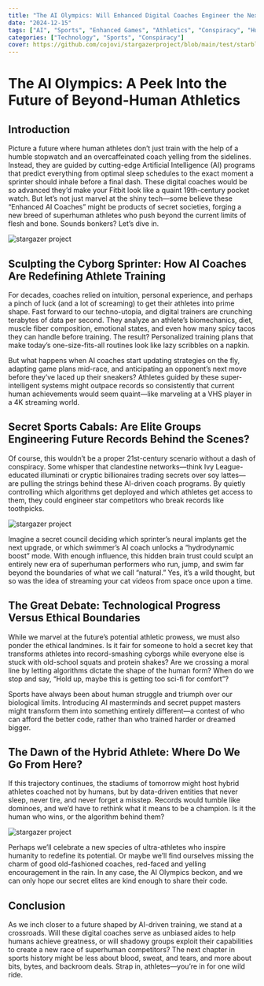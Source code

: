 ```yaml
---
title: "The AI Olympics: Will Enhanced Digital Coaches Engineer the Next Generation of Superhuman Records?"
date: "2024-12-15"
tags: ["AI", "Sports", "Enhanced Games", "Athletics", "Conspiracy", "Human Augmentation"]
categories: ["Technology", "Sports", "Conspiracy"]
cover: https://github.com/cojovi/stargazerproject/blob/main/test/starblog_banner.png?raw=true
---
```


# The AI Olympics: A Peek Into the Future of Beyond-Human Athletics

## Introduction
Picture a future where human athletes don’t just train with the help of a humble stopwatch and an overcaffeinated coach yelling from the sidelines. Instead, they are guided by cutting-edge Artificial Intelligence (AI) programs that predict everything from optimal sleep schedules to the exact moment a sprinter should inhale before a final dash. These digital coaches would be so advanced they’d make your Fitbit look like a quaint 19th-century pocket watch. But let’s not just marvel at the shiny tech—some believe these “Enhanced AI Coaches” might be products of secret societies, forging a new breed of superhuman athletes who push beyond the current limits of flesh and bone. Sounds bonkers? Let’s dive in.

<img src="https://github.com/cojovi/stargazerproject/blob/main/test/starblog_1_img.png?raw=truehttps://github.com/cojovi/stargazerproject/blob/main/test/starblog_1_img.png?raw=true" alt="stargazer project">

## Sculpting the Cyborg Sprinter: How AI Coaches Are Redefining Athlete Training
For decades, coaches relied on intuition, personal experience, and perhaps a pinch of luck (and a lot of screaming) to get their athletes into prime shape. Fast forward to our techno-utopia, and digital trainers are crunching terabytes of data per second. They analyze an athlete’s biomechanics, diet, muscle fiber composition, emotional states, and even how many spicy tacos they can handle before training. The result? Personalized training plans that make today’s one-size-fits-all routines look like lazy scribbles on a napkin.

But what happens when AI coaches start updating strategies on the fly, adapting game plans mid-race, and anticipating an opponent’s next move before they’ve laced up their sneakers? Athletes guided by these super-intelligent systems might outpace records so consistently that current human achievements would seem quaint—like marveling at a VHS player in a 4K streaming world.

## Secret Sports Cabals: Are Elite Groups Engineering Future Records Behind the Scenes?
Of course, this wouldn’t be a proper 21st-century scenario without a dash of conspiracy. Some whisper that clandestine networks—think Ivy League-educated illuminati or cryptic billionaires trading secrets over soy lattes—are pulling the strings behind these AI-driven coach programs. By quietly controlling which algorithms get deployed and which athletes get access to them, they could engineer star competitors who break records like toothpicks.

<img src="https://github.com/cojovi/stargazerproject/blob/main/test/starblog_2_img.png?raw=truehttps://github.com/cojovi/stargazerproject/blob/main/test/starblog_2_img.png?raw=true" alt="stargazer project">

Imagine a secret council deciding which sprinter’s neural implants get the next upgrade, or which swimmer’s AI coach unlocks a “hydrodynamic boost” mode. With enough influence, this hidden brain trust could sculpt an entirely new era of superhuman performers who run, jump, and swim far beyond the boundaries of what we call “natural.” Yes, it’s a wild thought, but so was the idea of streaming your cat videos from space once upon a time.

## The Great Debate: Technological Progress Versus Ethical Boundaries
While we marvel at the future’s potential athletic prowess, we must also ponder the ethical landmines. Is it fair for someone to hold a secret key that transforms athletes into record-smashing cyborgs while everyone else is stuck with old-school squats and protein shakes? Are we crossing a moral line by letting algorithms dictate the shape of the human form? When do we stop and say, “Hold up, maybe this is getting too sci-fi for comfort”?

Sports have always been about human struggle and triumph over our biological limits. Introducing AI masterminds and secret puppet masters might transform them into something entirely different—a contest of who can afford the better code, rather than who trained harder or dreamed bigger.

## The Dawn of the Hybrid Athlete: Where Do We Go From Here?
If this trajectory continues, the stadiums of tomorrow might host hybrid athletes coached not by humans, but by data-driven entities that never sleep, never tire, and never forget a misstep. Records would tumble like dominoes, and we’d have to rethink what it means to be a champion. Is it the human who wins, or the algorithm behind them?

<img src="https://github.com/cojovi/stargazerproject/blob/main/test/starblog_3_img.png?raw=truehttps://github.com/cojovi/stargazerproject/blob/main/test/starblog_3_img.png?raw=true" alt="stargazer project">

Perhaps we’ll celebrate a new species of ultra-athletes who inspire humanity to redefine its potential. Or maybe we’ll find ourselves missing the charm of good old-fashioned coaches, red-faced and yelling encouragement in the rain. In any case, the AI Olympics beckon, and we can only hope our secret elites are kind enough to share their code.

## Conclusion
As we inch closer to a future shaped by AI-driven training, we stand at a crossroads. Will these digital coaches serve as unbiased aides to help humans achieve greatness, or will shadowy groups exploit their capabilities to create a new race of superhuman competitors? The next chapter in sports history might be less about blood, sweat, and tears, and more about bits, bytes, and backroom deals. Strap in, athletes—you’re in for one wild ride.

